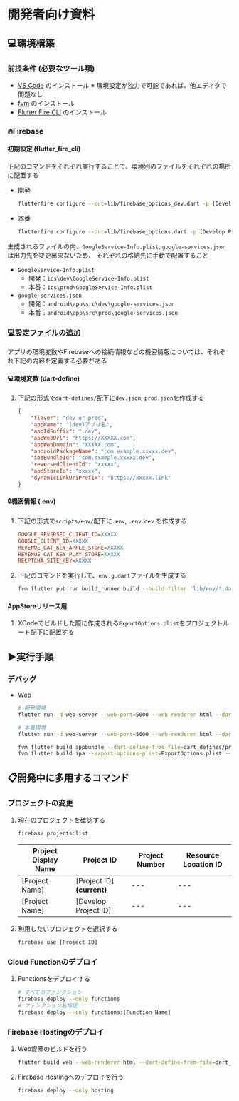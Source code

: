 # 開発者向け資料

## 💻環境構築

### 前提条件 (必要なツール類)

- [VS Code](https://code.visualstudio.com) のインストール
  ※ 環境設定が独力で可能であれば、他エディタで問題なし
- [fvm](https://fvm.app) のインストール
- [Flutter Fire CLI](https://firebase.google.com/docs/flutter/setup?hl=ja&platform=ios) のインストール

### 🔥Firebase

#### 初期設定 (flutter_fire_cli)

下記のコマンドをそれぞれ実行することで、環境別のファイルをそれぞれの場所に配置する

- 開発

  ```sh
  flutterfire configure --out=lib/firebase_options_dev.dart -p [Develop Project ID] --platforms=android,ios,web -i [iOS Bundle ID] -a [Android Package Name]
  ```

- 本番

  ```sh
  flutterfire configure --out=lib/firebase_options.dart -p [Develop Project ID] --platforms=android,ios,web -i [iOS Bundle ID] -a [Android Package Name]
  ```

生成されるファイルの内、`GoogleService-Info.plist`, `google-services.json`は出力先を変更出来ないため、
それぞれの格納先に手動で配置すること

- `GoogleService-Info.plist`
  - 開発：`ios\dev\GoogleService-Info.plist`
  - 本番：`ios\prod\GoogleService-Info.plist`
- `google-services.json`
  - 開発：`android\app\src\dev\google-services.json`
  - 本番：`android\app\src\prod\google-services.json`

### 💻設定ファイルの追加

アプリの環境変数やFirebaseへの接続情報などの機密情報については、それぞれ下記の内容を定義する必要がある

#### 💻環境変数 (dart-define)

1. 下記の形式で`dart-defines/`配下に`dev.json`, `prod.json`を作成する

   ```json
   {
       "flavor": "dev or prod",
       "appName": "(dev)アプリ名",
       "appIdSuffix": ".dev",
       "appWebUrl": "https://XXXXX.com",
       "appWebDomain": "XXXXX.com",
       "androidPackageName": "com.example.xxxxx.dev",
       "iosBundleId": "com.example.xxxxx.dev",
       "reversedClientId": "xxxxx",
       "appStoreId": "xxxxx",
       "dynamicLinkUriPrefix": "https://xxxxx.link"
   }
   ```

   

#### 🔒機密情報 (.env)

1. 下記の形式で`scripts/env/`配下に`.env`, `.env.dev` を作成する

   ```ini
   GOOGLE_REVERSED_CLIENT_ID=XXXXX
   GOOGLE_CLIENT_ID=XXXXX
   REVENUE_CAT_KEY_APPLE_STORE=XXXXX
   REVENUE_CAT_KEY_PLAY_STORE=XXXXX
   RECPTCHA_SITE_KEY=XXXXX
   ```

2. 下記のコマンドを実行して、`env.g.dart`ファイルを生成する

   ```sh
   fvm flutter pub run build_runner build --build-filter 'lib/env/*.dart'
   ```



#### AppStoreリリース用

1. XCodeでビルドした際に作成される`ExportOptions.plist`をプロジェクトルート配下に配置する

## ▶️実行手順

### デバッグ

- Web

  ```sh
  # 開発環境
  flutter run -d web-server --web-port=5000 --web-renderer html --dart-define-from-file=dart_defines/dev.json
  
  # 本番環境
  flutter run -d web-server --web-port=5000 --web-renderer html --dart-define-from-file=dart_defines/prod.json
  ```

  ```sh
  fvm flutter build appbundle --dart-define-from-file=dart_defines/prod.json
  fvm flutter build ipa --export-options-plist=ExportOptions.plist --dart-define-from-file=dart_defines/prod.json
  ```



## 📋開発中に多用するコマンド

### プロジェクトの変更

1. 現在のプロジェクトを確認する

   ```sh
   firebase projects:list
   ```

   | Project Display Name | Project ID                 | Project Number | Resource Location ID |
   | -------------------- | -------------------------- | -------------- | -------------------- |
   | [Project Name]       | [Project ID] **(current)** | ---            | ---                  |
   | [Project Name]       | [Develop Project ID]       | ---            | ---                  |

2. 利用したいプロジェクトを選択する

   ```sh
   firebase use [Project ID]
   ```

### Cloud Functionのデプロイ

1. Functionsをデプロイする

   ```sh
   # すべてのファンクション
   firebase deploy --only functions
   # ファンクション名指定
   firebase deploy --only functions:[Function Name]
   ```

### Firebase Hostingのデプロイ

1. Web資産のビルドを行う

   ```sh
   flutter build web --web-renderer html --dart-define-from-file=dart_defines/prod.json
   ```

2. Firebase Hostingへのデプロイを行う

   ```sh
   firebase deploy --only hosting
   ```

